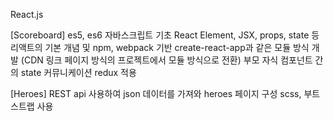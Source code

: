 React.js

[Scoreboard]
es5, es6 자바스크립트 기초 
React Element, JSX, props, state 등 리액트의 기본 개념 및
npm, webpack 기반 create-react-app과 같은 모듈 방식 개발 (CDN 링크 페이지 방식의 프로젝트에서 모듈 방식으로 전환)
부모 자식 컴포넌트 간의 state 커뮤니케이션
redux 적용

[Heroes]
REST api 사용하여 json 데이터를 가져와 heroes 페이지 구성
scss, 부트스트랩 사용